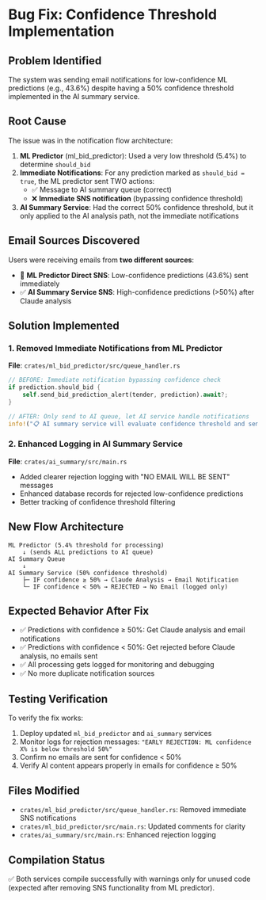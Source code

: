 # Bug Fix: Confidence Threshold Implementation

## Problem Identified

The system was sending email notifications for low-confidence ML predictions (e.g., 43.6%) despite having a 50% confidence threshold implemented in the AI summary service. 

## Root Cause

The issue was in the notification flow architecture:

1. **ML Predictor** (ml_bid_predictor): Used a very low threshold (5.4%) to determine `should_bid`
2. **Immediate Notifications**: For any prediction marked as `should_bid = true`, the ML predictor sent TWO actions:
   - ✅ Message to AI summary queue (correct)
   - ❌ **Immediate SNS notification** (bypassing confidence threshold)
3. **AI Summary Service**: Had the correct 50% confidence threshold, but it only applied to the AI analysis path, not the immediate notifications

## Email Sources Discovered

Users were receiving emails from **two different sources**:
- 🚫 **ML Predictor Direct SNS**: Low-confidence predictions (43.6%) sent immediately
- ✅ **AI Summary Service SNS**: High-confidence predictions (>50%) after Claude analysis

## Solution Implemented

### 1. Removed Immediate Notifications from ML Predictor

**File**: `crates/ml_bid_predictor/src/queue_handler.rs`
```rust
// BEFORE: Immediate notification bypassing confidence check
if prediction.should_bid {
    self.send_bid_prediction_alert(tender, prediction).await?;
}

// AFTER: Only send to AI queue, let AI service handle notifications
info!("📋 AI summary service will evaluate confidence threshold and send notification if appropriate");
```

### 2. Enhanced Logging in AI Summary Service

**File**: `crates/ai_summary/src/main.rs`
- Added clearer rejection logging with "NO EMAIL WILL BE SENT" messages
- Enhanced database records for rejected low-confidence predictions
- Better tracking of confidence threshold filtering

## New Flow Architecture

```
ML Predictor (5.4% threshold for processing)
    ↓ (sends ALL predictions to AI queue)
AI Summary Queue
    ↓
AI Summary Service (50% confidence threshold)
    ├─ IF confidence ≥ 50% → Claude Analysis → Email Notification
    └─ IF confidence < 50% → REJECTED → No Email (logged only)
```

## Expected Behavior After Fix

- ✅ Predictions with confidence ≥ 50%: Get Claude analysis and email notifications
- ✅ Predictions with confidence < 50%: Get rejected before Claude analysis, no emails sent
- ✅ All processing gets logged for monitoring and debugging
- ✅ No more duplicate notification sources

## Testing Verification

To verify the fix works:
1. Deploy updated `ml_bid_predictor` and `ai_summary` services
2. Monitor logs for rejection messages: `"EARLY REJECTION: ML confidence X% is below threshold 50%"`
3. Confirm no emails are sent for confidence < 50%
4. Verify AI content appears properly in emails for confidence ≥ 50%

## Files Modified

- `crates/ml_bid_predictor/src/queue_handler.rs`: Removed immediate SNS notifications
- `crates/ml_bid_predictor/src/main.rs`: Updated comments for clarity
- `crates/ai_summary/src/main.rs`: Enhanced rejection logging

## Compilation Status

✅ Both services compile successfully with warnings only for unused code (expected after removing SNS functionality from ML predictor).
